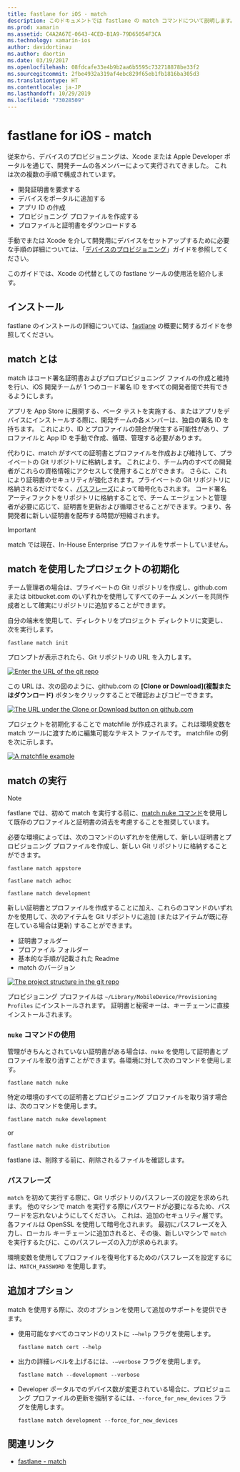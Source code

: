 ```yaml
---
title: fastlane for iOS - match
description: このドキュメントでは fastlane の match コマンドについて説明します。このコマンドは、iOS 開発用にコード署名証明書とプロビジョニング プロファイルを作成して保持するために使用します。
ms.prod: xamarin
ms.assetid: C4A2A67E-0643-4CED-B1A9-79D65054F3CA
ms.technology: xamarin-ios
author: davidortinau
ms.author: daortin
ms.date: 03/19/2017
ms.openlocfilehash: 08fdcafe33e4b9b2aa6b5595c732718878be33f2
ms.sourcegitcommit: 2fbe4932a319af4ebc829f65eb1fb1816ba305d3
ms.translationtype: HT
ms.contentlocale: ja-JP
ms.lasthandoff: 10/29/2019
ms.locfileid: "73028509"
---
```

# <a name="fastlane-for-ios---match"></a>fastlane for iOS - match

従来から、デバイスのプロビジョニングは、Xcode または Apple Developer ポータルを通じて、開発チームの各メンバーによって実行されてきました。 これは次の複数の手順で構成されています。

- 開発証明書を要求する
- デバイスをポータルに追加する
- アプリ ID の作成
- プロビジョニング プロファイルを作成する
- プロファイルと証明書をダウンロードする

手動でまたは Xcode を介して開発用にデバイスをセットアップするために必要な手順の詳細については、「[デバイスのプロビジョニング](~/ios/get-started/installation/device-provisioning/index.md)」ガイドを参照してください。

このガイドでは、Xcode の代替としての fastlane ツールの使用法を紹介します。

## <a name="installation"></a>インストール

fastlane のインストールの詳細については、[fastlane](~/ios/deploy-test/provisioning/fastlane/index.md#Installation) の概要に関するガイドを参照してください。

<a name="whatismatch" />

## <a name="what-is-match"></a>match とは

match はコード署名証明書およびプロプロビジョニング ファイルの作成と維持を行い、iOS 開発チームが 1 つのコード署名 ID をすべての開発者間で共有できるようにします。

アプリを App Store に展開する、ベータ テストを実施する、またはアプリをデバイスにインストールする際に、開発チームの各メンバーは、独自の署名 ID を持ちます。 これにより、ID とプロファイルの競合が発生する可能性があり、プロファイルと App ID を手動で作成、循環、管理する必要があります。

代わりに、match がすべての証明書とプロファイルを作成および維持して、プライベートの Git リポジトリに格納します。 これにより、チーム内のすべての開発者がこれらの資格情報にアクセスして使用することができます。 さらに、これにより証明書のセキュリティが強化されます。プライベートの Git リポジトリに格納されるだけでなく、[パスフレーズ](#passphrase)によって暗号化もされます。 コード署名アーティファクトをリポジトリに格納することで、チーム エージェントと管理者が必要に応じて、証明書を更新および循環させることができます。つまり、各開発者に新しい証明書を配布する時間が短縮されます。

> [!IMPORTANT]
> match では現在、In-House Enterprise プロファイルをサポートしていません。

<a name="initializing" />

## <a name="initializing-your-project-with-match"></a>match を使用したプロジェクトの初期化

チーム管理者の場合は、プライベートの Git リポジトリを作成し、github.com または bitbucket.com のいずれかを使用してすべてのチーム メンバーを共同作成者として確実にリポジトリに追加することができます。

自分の端末を使用して、ディレクトリをプロジェクト ディレクトリに変更し、次を実行します。

```
fastlane match init
```

プロンプトが表示されたら、Git リポジトリの URL を入力します。

 [![](match-images/fastlane-image7.png "Enter the URL of the git repo")](match-images/fastlane-image7.png#lightbox)

この URL は、次の図のように、github.com の **[Clone or Download]\(複製またはダウンロード\)** ボタンをクリックすることで確認およびコピーできます。

[![](match-images/fastlane-image6.png "The URL under the Clone or Download button on github.com")](match-images/fastlane-image6.png#lightbox)

プロジェクトを初期化することで matchfile が作成されます。これは環境変数を match ツールに渡すために編集可能なテキスト ファイルです。 matchfile の例を次に示します。

[![](match-images/fastlane-image8.png "A matchfile example")](match-images/fastlane-image8.png#lightbox)

<a name="running" />

## <a name="running-match"></a>match の実行

> [!NOTE]
> fastlane では、初めて match を実行する前に、[match nuke コマンド](#using)を使用して既存のプロファイルと証明書の消去を考慮することを推奨しています。

必要な環境によっては、次のコマンドのいずれかを使用して、新しい証明書とプロビジョニング プロファイルを作成し、新しい Git リポジトリに格納することができます。

```
fastlane match appstore

fastlane match adhoc

fastlane match development
```

新しい証明書とプロファイルを作成することに加え、これらのコマンドのいずれかを使用して、次のアイテムを Git リポジトリに追加 (またはアイテムが既に存在している場合は更新) することができます。

- 証明書フォルダー
- プロファイル フォルダー
- 基本的な手順が記載された Readme
- match のバージョン

[![](match-images/fastlane-image9.png "The project structure in the git repo")](match-images/fastlane-image9.png#lightbox)

プロビジョニング プロファイルは `~/Library/MobileDevice/Provisioning Profiles` にインストールされます。 証明書と秘密キーは、キーチェーンに直接インストールされます。

<a name="using" />

### <a name="using-the-nuke-command"></a>`nuke` コマンドの使用

管理がきちんとされていない証明書がある場合は、`nuke` を使用して証明書とプロファイルを取り消すことができます。各環境に対して次のコマンドを使用します。

```
fastlane match nuke
```

特定の環境のすべての証明書とプロビジョニング プロファイルを取り消す場合は、次のコマンドを使用します。

```
fastlane match nuke development
```

 or

```
fastlane match nuke distribution
```

fastlane は、削除する前に、削除されるファイルを確認します。

<a name="passphrase" />

### <a name="passphrase"></a>パスフレーズ

`match` を初めて実行する際に、Git リポジトリのパスフレーズの設定を求められます。 他のマシンで match を実行する際にパスワードが必要になるため、パスワードを忘れないようにしてください。 これは、追加のセキュリティ層です。各ファイルは OpenSSL を使用して暗号化されます。 最初にパスフレーズを入力し、ローカル キーチェーンに追加されると、その後、新しいマシンで `match` を実行するたびに、このパスフレーズの入力が求められます。

環境変数を使用してプロファイルを復号化するためのパスフレーズを設定するには、`MATCH_PASSWORD` を使用します。

<a name="options" />

## <a name="additional-options"></a>追加オプション

match を使用する際に、次のオプションを使用して追加のサポートを提供できます。

- 使用可能なすべてのコマンドのリストに `-–help` フラグを使用します。

    ```
    fastlane match cert --help
    ```

- 出力の詳細レベルを上げるには、`-–verbose` フラグを使用します。

    ```
    fastlane match --development --verbose
    ```

- Developer ポータルでのデバイス数が変更されている場合に、プロビジョニング プロファイルの更新を強制するには、`--force_for_new_devices` フラグを使用します。

    ```
    fastlane match development --force_for_new_devices
    ```

## <a name="related-links"></a>関連リンク

- [fastlane - match](https://github.com/fastlane/fastlane/blob/master/match/README.md)
